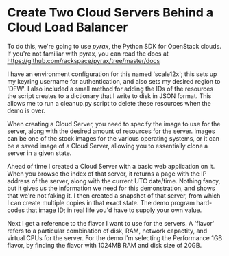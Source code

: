 # Create Two Cloud Servers Behind a Cloud Load Balancer

To do this, we're going to use *pyrax*, the Python SDK for OpenStack clouds. If you're not familiar with pyrax, you can read the docs at https://github.com/rackspace/pyrax/tree/master/docs

I have an environment configuration for this named 'scale12x'; this sets up my keyring username for authentication, and also sets my desired region to 'DFW'. I also included a small method for adding the IDs of the resources the script creates to a dictionary that I write to disk in JSON format. This allows me to run a cleanup.py script to delete these resources when the demo is over.

When creating a Cloud Server, you need to specify the image to use for the server, along with the desired amount of resources for the server. Images can be one of the stock images for the various operating systems, or it can be a saved image of a Cloud Server, allowing you to essentially clone a server in a given state.

Ahead of time I created a Cloud Server with a basic web application on it. When you browse the index of that server, it returns a page with the IP address of the server, along with the current UTC date/time. Nothing fancy, but it gives us the information we need for this demonstration, and shows that we're not faking it. I then created a snapshot of that server, from which I can create multiple copies in that exact state. The demo program hard-codes that image ID; in real life you'd have to supply your own value.

Next I get a reference to the flavor I want to use for the servers. A 'flavor' refers to a particular combination of disk, RAM, network capactity, and virtual CPUs for the server. For the demo I'm selecting the Performance 1GB flavor, by finding the flavor with 1024MB RAM and disk size of 20GB.
